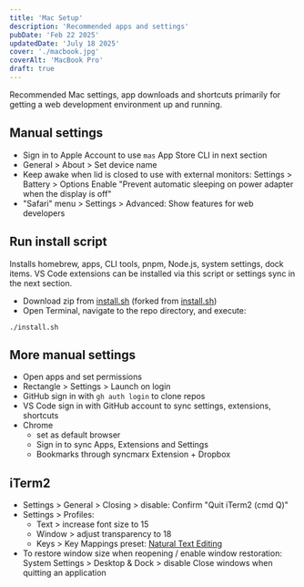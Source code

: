 ```yaml
---
title: 'Mac Setup'
description: 'Recommended apps and settings'
pubDate: 'Feb 22 2025'
updatedDate: 'July 18 2025'
cover: './macbook.jpg'
coverAlt: 'MacBook Pro'
draft: true
---
```


Recommended Mac settings, app downloads and shortcuts primarily for getting a web development
environment up and running.

## Manual settings

- Sign in to Apple Account to use `mas` App Store CLI in next section
- General > About > Set device name
- Keep awake when lid is closed to use with external monitors: Settings > Battery > Options Enable
  "Prevent automatic sleeping on power adapter when the display is off"
- "Safari" menu > Settings > Advanced: Show features for web developers

## Run install script

Installs homebrew, apps, CLI tools, pnpm, Node.js, system settings, dock items. VS Code extensions
can be installed via this script or settings sync in the next section.

- Download zip from [install.sh](https://github.com/davidlyons/install.sh) (forked from
  [install.sh](https://github.com/donnybrilliant/install.sh))
- Open Terminal, navigate to the repo directory, and execute:

```
./install.sh
```

## More manual settings

- Open apps and set permissions
- Rectangle > Settings > Launch on login
- GitHub sign in with `gh auth login` to clone repos
- VS Code sign in with GitHub account to sync settings, extensions, shortcuts
- Chrome
  - set as default browser
  - Sign in to sync Apps, Extensions and Settings
  - Bookmarks through syncmarx Extension + Dropbox

## iTerm2

- Settings > General > Closing > disable: Confirm "Quit iTerm2 (cmd Q)"
- Settings > Profiles:
  - Text > increase font size to 15
  - Window > adjust transparency to 18
  - Keys > Key Mappings preset: [Natural Text Editing](https://superuser.com/a/1704086)
- To restore window size when reopening / enable window restoration: System Settings > Desktop &
  Dock > disable Close windows when quitting an application
